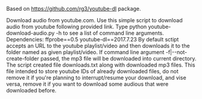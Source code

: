 Based on https://github.com/rg3/youtube-dl package.

Download audio from youtube.com.
Use this simple script to download audio from
youtube following provided link.
Type python youtube-download-audio.py -h to see a list of
command line arguments.
Dependencies:
ffprobe==0.5
youtube-dl==2017.7.23
By default sctipt accepts an URL to the youtube playlist/video
and then downloads it to the folder named as given playlist/video.
If command line argument -f|--not-create-folder passed, the mp3 file
will be downloaded into current directory.
The script created file downloads.txt along with downloaded mp3 files.
This file intended to store youtube IDs of already downloaded files, do
not remove it if you're planning to interrupt/resume your download, and
vise versa, remove it if you want to download some audious that were downloaded
before.

